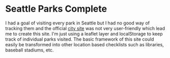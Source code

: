 # Seattle Parks Complete

I had a goal of visiting every park in Seattle but I had no good way of
tracking them and the official [city
site](http://www.seattle.gov/parks/listall.asp) was not very
user-friendly which lead me to create this site. I'm just using a leaflet layer and localStorage to keep track of individual parks visited. The basic framework of this site could easily be
transformed into other location based checklists such as libraries,
baseball stadiums, etc.
